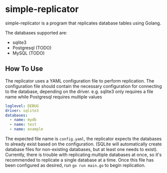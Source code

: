 # simple-replicator

simple-replicator is a program that replicates database tables using Golang.

The databases supported are:
- sqlite3
- Postgresql (TODO)
- MySQL (TODO) 

## How To Use
The replicator uses a YAML configuration file to perform replication.
The configuration file should contain the necessary configuration for connecting to the database, depending on the driver.
e.g. sqlite3 only requires a file name while Postgresql requires multiple values
```YAML
loglevel: DEBUG
driver: sqlite3
databases:
  - name: mydb
  - name: test
  - name: example
```
The expected file name is `config.yaml`, the replicator expects the databases to already exist based on the configuration.
(SQLite will automatically create database files for non-existing databases, but at least one needs to exist).
Currently, there is trouble with replicating multiple databases at once, so it's recommended to replicate a single database at a time.
Once this file has been configured as desired, run `go run main.go` to begin replication.
